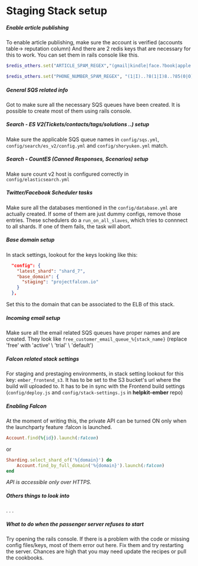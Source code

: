 
# Staging Stack setup

##### Enable article publishing
To enable article publishing, make sure the account is verified (accounts table-> reputation column)
And there are 2 redis keys that are necessary for this to work. You can set them in rails console like this.
```ruby
$redis_others.set("ARTICLE_SPAM_REGEX","(gmail|kindle|face.?book|apple|microsoft|google|aol|hotmail|aim|mozilla|quickbooks|norton).*(support|phone|number)")

$redis_others.set("PHONE_NUMBER_SPAM_REGEX", "(1|I)..?8(1|I)8..?85(0|O)..?78(0|O)6|(1|I)..?877..?345..?3847|(1|I)..?877..?37(0|O)..?3(1|I)89|(1|I)..?8(0|O)(0|O)..?79(0|O)..?9(1|I)86|(1|I)..?8(0|O)(0|O)..?436..?(0|O)259|(1|I)..?8(0|O)(0|O)..?969..?(1|I)649|(1|I)..?844..?922..?7448|(1|I)..?8(0|O)(0|O)..?75(0|O)..?6584|(1|I)..?8(0|O)(0|O)..?6(0|O)4..?(1|I)88(0|O)|(1|I)..?877..?242..?364(1|I)|(1|I)..?844..?782..?8(0|O)96|(1|I)..?844..?895..?(0|O)4(1|I)(0|O)|(1|I)..?844..?2(0|O)4..?9294|(1|I)..?8(0|O)(0|O)..?2(1|I)3..?2(1|I)7(1|I)|(1|I)..?855..?58(0|O)..?(1|I)8(0|O)8|(1|I)..?877..?424..?6647|(1|I)..?877..?37(0|O)..?3(1|I)89|(1|I)..?844..?83(0|O)..?8555|(1|I)..?8(0|O)(0|O)..?6(1|I)(1|I)..?5(0|O)(0|O)7|(1|I)..?8(0|O)(0|O)..?584..?46(1|I)(1|I)|(1|I)..?844..?389..?5696|(1|I)..?844..?483..?(0|O)332|(1|I)..?844..?78(0|O)..?675(1|I)|(1|I)..?8(0|O)(0|O)..?596..?(1|I)(0|O)65|(1|I)..?888..?573..?5222|(1|I)..?855..?4(0|O)9..?(1|I)555|(1|I)..?844..?436..?(1|I)893|(1|I)..?8(0|O)(0|O)..?89(1|I)..?4(0|O)(0|O)8|(1|I)..?855..?662..?4436")
```

##### General SQS related info
Got to make sure all the necessary SQS queues have been created. It is possible to create most of them using rails console.

##### Search - ES V2(Tickets/contacts/tags/solutions ..) setup
Make sure the applicable SQS queue names in `config/sqs.yml`, `config/search/es_v2/config.yml` and `config/shoryuken.yml` match.
##### Search - CountES (Canned Responses, Scenarios) setup
Make sure count v2 host is configured correctly in `config/elasticsearch.yml`

##### Twitter/Facebook Scheduler tasks
Make sure all the databases mentioned in the `config/database.yml` are actually created.
If some of them are just dummy configs, remove those entries. These schedulers do a `run_on_all_slaves`, which tries to connnect to all shards. If one of them fails, the task will abort.

##### Base domain setup
In stack settings, lookout for the keys looking like this:
```json
  "config": {
    "latest_shard": "shard_7",
    "base_domain": {
      "staging": "projectfalcon.io"
    }
  },
```
Set this to the domain that can be associated to the ELB of this stack.

##### Incoming email setup
Make sure all the email related SQS queues have proper names and are created. They look like
`free_customer_email_queue_%{stack_name}` (replace 'free' with 'active' \ 'trial' \ 'default')

##### Falcon related stack settings
For staging and prestaging environments, in stack setting lookout for this key: `ember_frontend_s3`. It has to be set to the S3 bucket's url where the build will uploaded to. It has to be in sync with the Frontend build settings (`config/deploy.js` and `config/stack-settings.js` in **helpkit-ember** repo)

##### Enabling Falcon
At the moment of writing this, the private API can be turned ON only when the launchparty feature :falcon is launched.
```ruby
Account.find(%{id}).launch(:falcon)
```
or
```ruby
Sharding.select_shard_of('%{domain}') do
    Account.find_by_full_domain('%{domain}').launch(:falcon)
end
```

*API is accessible only over HTTPS.*

##### Others things to look into
. . .


##### What to do when the passenger server refuses to start
Try opening the rails console. If there is a problem with the code or missing config files/keys, most of them error out here.
Fix them and try restarting the server. Chances are high that you may need update the recipes or pull the cookbooks.
